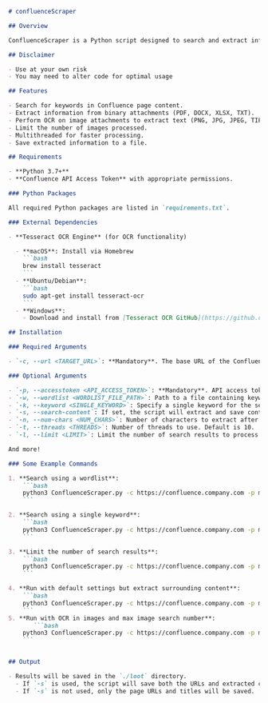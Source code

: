 ```markdown
# confluenceScraper 

## Overview

ConfluenceScraper is a Python script designed to search and extract information from Confluence pages and attachments. It supports searching for keywords in page content, binary attachments (like PDFs, DOCX, XLSX, TXT files), and images using Optical Character Recognition (OCR). The script allows you to specify search terms, control the number of threads, limit results, and more.

## Disclaimer

- Use at your own risk
- You may need to alter code for optimal usage

## Features

- Search for keywords in Confluence page content.
- Extract information from binary attachments (PDF, DOCX, XLSX, TXT).
- Perform OCR on image attachments to extract text (PNG, JPG, JPEG, TIFF, BMP, GIF).
- Limit the number of images processed.
- Multithreaded for faster processing.
- Save extracted information to a file.

## Requirements

- **Python 3.7+**
- **Confluence API Access Token** with appropriate permissions.

### Python Packages

All required Python packages are listed in `requirements.txt`.

### External Dependencies

- **Tesseract OCR Engine** (for OCR functionality)

  - **macOS**: Install via Homebrew
    ```bash
    brew install tesseract
    ```
  - **Ubuntu/Debian**:
    ```bash
    sudo apt-get install tesseract-ocr
    ```
  - **Windows**:
    - Download and install from [Tesseract OCR GitHub](https://github.com/UB-Mannheim/tesseract/wiki).

## Installation

### Required Arguments

- `-c, --url <TARGET_URL>`: **Mandatory**. The base URL of the Confluence instance (e.g., `https://confluence.company.com`).

### Optional Arguments

- `-p, --accesstoken <API_ACCESS_TOKEN>`: **Mandatory**. API access token for authentication.
- `-w, --wordlist <WORDLIST_FILE_PATH>`: Path to a file containing keywords to search for. One keyword per line.
- `-k, --keyword <SINGLE_KEYWORD>`: Specify a single keyword for the search.
- `-s, --search-content`: If set, the script will extract and save content around the found keyword on each page.
- `-n, --num-chars <NUM_CHARS>`: Number of characters to extract after the found keyword. Default is 10 characters.
- `-t, --threads <THREADS>`: Number of threads to use. Default is 10.
- `-l, --limit <LIMIT>`: Limit the number of search results to process. By default, all results are processed.

And more! 

### Some Example Commands

1. **Search using a wordlist**:
    ```bash
    python3 ConfluenceScraper.py -c https://confluence.company.com -p myApiToken123 -w keywords.txt -t 10 -s -n 200
    ```

2. **Search using a single keyword**:
    ```bash
    python3 ConfluenceScraper.py -c https://confluence.company.com -p myApiToken123 -k "search-term" -s
    ```

3. **Limit the number of search results**:
    ```bash
    python3 ConfluenceScraper.py -c https://confluence.company.com -p myApiToken123 -w keywords.txt -l 50
    ```

4. **Run with default settings but extract surrounding content**:
    ```bash
    python3 ConfluenceScraper.py -c https://confluence.company.com -p myApiToken123 -k "search-term" -s -n 150
    ```
5. **Run with OCR in images and max image search number**:
       ```bash
    python3 ConfluenceScraper.py -c https://confluence.company.com -p myApiToken123 -k "search-term" -s -i -m 5
    ```


## Output

- Results will be saved in the `./loot` directory.
  - If `-s` is used, the script will save both the URLs and extracted content surrounding the found keyword.
  - If `-s` is not used, only the page URLs and titles will be saved.

